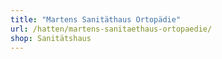 ```yaml
---
title: "Martens Sanitäthaus Ortopädie"
url: /hatten/martens-sanitaethaus-ortopaedie/
shop: Sanitätshaus
---
```

